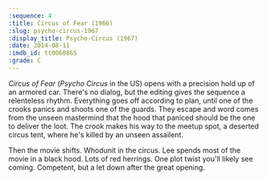 ```yaml
---
:sequence: 4
:title: Circus of Fear (1966)
:slug: psycho-circus-1967
:display_title: Psycho-Circus (1967)
:date: 2014-08-11
:imdb_id: tt0060865
:grade: C
---
```


_Circus of Fear_ (_Psycho Circus_ in the US) opens with a precision hold up of an armored car. There's no dialog, but the editing gives the sequence a relenteless rhythm. Everything goes off according to plan, until one of the crooks panics and shoots one of the guards. They escape and word comes from the unseen mastermind that the hood that paniced should be the one to deliver the loot. The crook makes his way to the meetup spot, a deserted circus tent, where he's killed by an unseen assailent. 

Then the movie shifts. 
Whodunit in the circus.
Lee spends most of the movie in a black hood.
Lots of red herrings. One plot twist you'll likely see coming.
Competent, but a let down after the great opening.